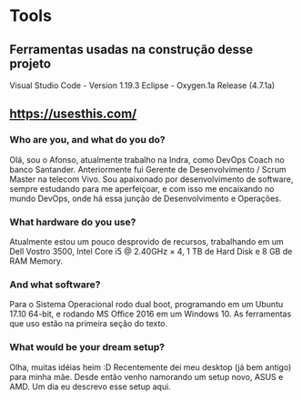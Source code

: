 # Tools
## Ferramentas usadas na construção desse projeto
Visual Studio Code - Version 1.19.3
Eclipse - Oxygen.1a Release (4.7.1a)
## https://usesthis.com/
### Who are you, and what do you do?
Olá, sou o Afonso, atualmente trabalho na Indra, como DevOps Coach no banco Santander. Anteriormente fui Gerente de Desenvolvimento / Scrum Master na telecom Vivo. Sou apaixonado por desenvolvimento de software, sempre estudando para me aperfeiçoar, e com isso me encaixando no mundo DevOps, onde há essa junção de Desenvolvimento e Operações.
### What hardware do you use?
Atualmente estou um pouco desprovido de recursos, trabalhando em um Dell Vostro 3500, Intel Core i5 @ 2.40GHz × 4, 1 TB de Hard Disk e 8 GB de RAM Memory.
### And what software?
Para o Sistema Operacional rodo dual boot, programando em um Ubuntu 17.10 64-bit, e rodando MS Office 2016 em um Windows 10.
As ferramentas que uso estão na primeira seção do texto.
### What would be your dream setup?
Olha, muitas idéias heim :D
Recentemente dei meu desktop (já bem antigo) para minha mãe. Desde então venho namorando um setup novo, ASUS e AMD. Um dia eu descrevo esse setup aqui.